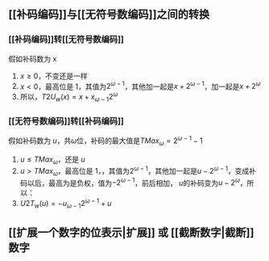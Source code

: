 ## [[补码编码]]与[[无符号数编码]]之间的转换

### [[补码编码]]转[[无符号数编码]]

假如补码数为 x
1. $x\ge0$，不变还是一样
2. $x<0$，最高位是 $1$，其值为$2^{\omega - 1}$，其他加一起是$x + 2^{\omega - 1}$，加一起是$x + 2^{\omega}$
3. 所以，$T2U_w\left ( x \right ) = x + x_{\omega -1}2^{\omega}$

### [[无符号数编码]]转[[补码编码]]

假如补码数为 $u$，共$\omega$位，补码的最大值是$TMax_\omega=2^{\omega - 1}-1$

1. $u\le TMax_\omega$，还是 $u$
2. $u> TMax_\omega$，最高位是 $1$，，其值为$2^{\omega - 1}$，其他加一起是$u - 2^{\omega - 1}$，变成补码以后，最高为是负权，值为$-2^{\omega - 1}$，前后相加， $u$的补码变为$u - 2^{\omega}$，所以：
3. $U2T_w\left ( u \right ) = - u_{\omega -1}2^{\omega - 1} + u$

## [[扩展一个数字的位表示|扩展]] 或 [[截断数字|截断]] 数字